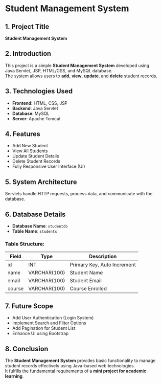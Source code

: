 # Student Management System

## 1. Project Title
**Student Management System**

## 2. Introduction
This project is a simple **Student Management System** developed using Java Servlet, JSP, HTML/CSS, and MySQL database.  
The system allows users to **add**, **view**, **update**, and **delete** student records.

## 3. Technologies Used
- **Frontend**: HTML, CSS, JSP  
- **Backend**: Java Servlet  
- **Database**: MySQL  
- **Server**: Apache Tomcat  

## 4. Features
- Add New Student  
- View All Students  
- Update Student Details  
- Delete Student Records  
- Fully Responsive User Interface (UI)  

## 5. System Architecture
Servlets handle HTTP requests, process data, and communicate with the database.

## 6. Database Details
- **Database Name**: `studentdb`  
- **Table Name**: `students`  

### Table Structure:

| Field | Type | Description |
|-------|------|-------------|
| id    | INT  | Primary Key, Auto Increment |
| name  | VARCHAR(100) | Student Name |
| email | VARCHAR(100) | Student Email |
| course| VARCHAR(100) | Course Enrolled |

## 7. Future Scope
- Add User Authentication (Login System)  
- Implement Search and Filter Options  
- Add Pagination for Student List  
- Enhance UI using Bootstrap  

## 8. Conclusion
The **Student Management System** provides basic functionality to manage student records effectively using Java-based web technologies.  
It fulfills the fundamental requirements of a **mini project for academic learning**.